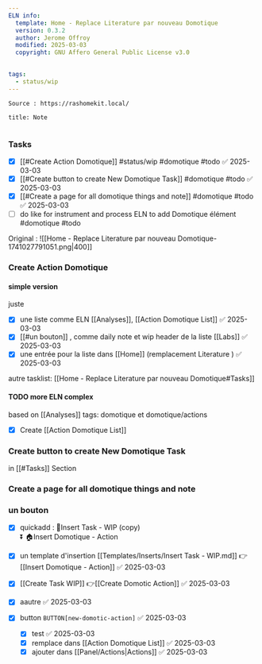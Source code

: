 ```yaml
---
ELN info:
  template: Home - Replace Literature par nouveau Domotique
  version: 0.3.2
  author: Jerome Offroy
  modified: 2025-03-03
  copyright: GNU Affero General Public License v3.0
  

tags:
  - status/wip
---
```


 
````ad-tip
Source : https://rashomekit.local/

````

````ad-note
title: Note
 

````

### Tasks
- [x] [[#Create Action Domotique]] #status/wip #domotique #todo ✅ 2025-03-03
- [x] [[#Create button to create New Domotique Task]] #domotique #todo ✅ 2025-03-03
- [x] [[#Create a page for all domotique things and note]] #domotique #todo ✅ 2025-03-03
- [ ] do like for instrument and process ELN to add Domotique élément #domotique #todo

Original : 
![[Home - Replace Literature par nouveau Domotique-1741027791051.png|400]]

### Create Action Domotique

#### simple version

juste 
- [x] une liste comme ELN [[Analyses]], [[Action Domotique List]] ✅ 2025-03-03
- [x] [[#un bouton]] , comme daily note et wip header de la liste [[Labs]] ✅ 2025-03-03
- [x] une entrée pour la liste dans [[Home]] (remplacement Literature ) ✅ 2025-03-03

autre tasklist: [[Home - Replace Literature par nouveau Domotique#Tasks]]
#### TODO more ELN complex
based on [[Analyses]]
tags: domotique et domotique/actions
- [x] Create [[Action Domotique List]]
### Create button to create New Domotique Task
in [[#Tasks]] Section 

### Create a page for all domotique things and note

###  un bouton

- [x] quickadd : 
🚧Insert Task - WIP (copy)  
⏬
🏠Insert Domotique - Action

- [x] un template d'insertion [[Templates/Inserts/Insert Task - WIP.md]]  👉 [[Insert Domotique - Action]] ✅ 2025-03-03
- [x] [[Create Task WIP]]  👉[[Create Domotic Action]] ✅ 2025-03-03
- [x] aautre ✅ 2025-03-03
- [x] button  `BUTTON[new-domotic-action]` ✅ 2025-03-03
	- [x] test ✅ 2025-03-03
	- [x] remplace dans [[Action Domotique List]] ✅ 2025-03-03
	- [x] ajouter dans [[Panel/Actions|Actions]] ✅ 2025-03-03
